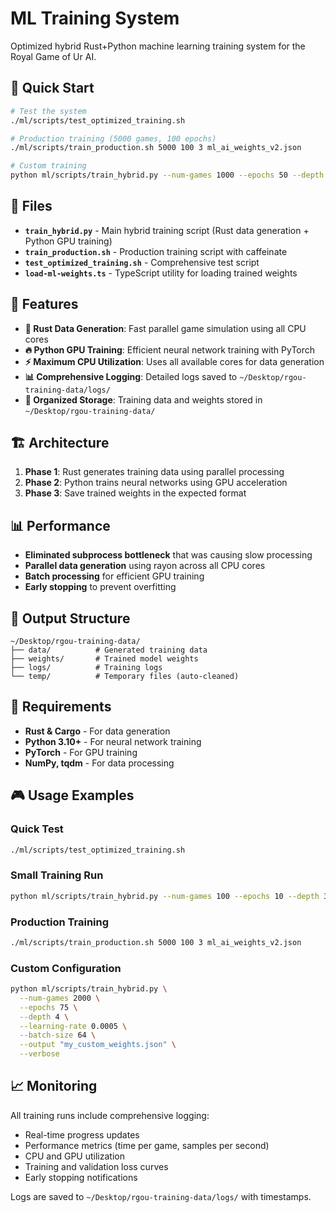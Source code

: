 # ML Training System

Optimized hybrid Rust+Python machine learning training system for the Royal Game of Ur AI.

## 🚀 Quick Start

```bash
# Test the system
./ml/scripts/test_optimized_training.sh

# Production training (5000 games, 100 epochs)
./ml/scripts/train_production.sh 5000 100 3 ml_ai_weights_v2.json

# Custom training
python ml/scripts/train_hybrid.py --num-games 1000 --epochs 50 --depth 3 --verbose
```

## 📁 Files

- **`train_hybrid.py`** - Main hybrid training script (Rust data generation + Python GPU training)
- **`train_production.sh`** - Production training script with caffeinate
- **`test_optimized_training.sh`** - Comprehensive test script
- **`load-ml-weights.ts`** - TypeScript utility for loading trained weights

## 🎯 Features

- **🦀 Rust Data Generation**: Fast parallel game simulation using all CPU cores
- **🔥 Python GPU Training**: Efficient neural network training with PyTorch
- **⚡ Maximum CPU Utilization**: Uses all available cores for data generation
- **📊 Comprehensive Logging**: Detailed logs saved to `~/Desktop/rgou-training-data/logs/`
- **📁 Organized Storage**: Training data and weights stored in `~/Desktop/rgou-training-data/`

## 🏗️ Architecture

1. **Phase 1**: Rust generates training data using parallel processing
2. **Phase 2**: Python trains neural networks using GPU acceleration
3. **Phase 3**: Save trained weights in the expected format

## 📊 Performance

- **Eliminated subprocess bottleneck** that was causing slow processing
- **Parallel data generation** using rayon across all CPU cores
- **Batch processing** for efficient GPU training
- **Early stopping** to prevent overfitting

## 📁 Output Structure

```
~/Desktop/rgou-training-data/
├── data/          # Generated training data
├── weights/       # Trained model weights
├── logs/          # Training logs
└── temp/          # Temporary files (auto-cleaned)
```

## 🔧 Requirements

- **Rust & Cargo** - For data generation
- **Python 3.10+** - For neural network training
- **PyTorch** - For GPU training
- **NumPy, tqdm** - For data processing

## 🎮 Usage Examples

### Quick Test

```bash
./ml/scripts/test_optimized_training.sh
```

### Small Training Run

```bash
python ml/scripts/train_hybrid.py --num-games 100 --epochs 10 --depth 3 --verbose
```

### Production Training

```bash
./ml/scripts/train_production.sh 5000 100 3 ml_ai_weights_v2.json
```

### Custom Configuration

```bash
python ml/scripts/train_hybrid.py \
  --num-games 2000 \
  --epochs 75 \
  --depth 4 \
  --learning-rate 0.0005 \
  --batch-size 64 \
  --output "my_custom_weights.json" \
  --verbose
```

## 📈 Monitoring

All training runs include comprehensive logging:

- Real-time progress updates
- Performance metrics (time per game, samples per second)
- CPU and GPU utilization
- Training and validation loss curves
- Early stopping notifications

Logs are saved to `~/Desktop/rgou-training-data/logs/` with timestamps.
